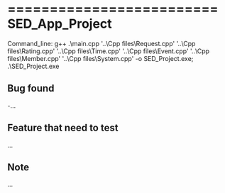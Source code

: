 =========================
SED_App_Project
=========================

Command_line:
g++ .\main.cpp '..\Cpp files\Request.cpp' '..\Cpp files\Rating.cpp' '..\Cpp files\Time.cpp' '..\Cpp files\Event.cpp' '..\Cpp files\Member.cpp' '..\Cpp files\System.cpp' -o SED_Project.exe; .\SED_Project.exe

Bug found
-

-...

Feature that need to test
-

...

Note
-

...
